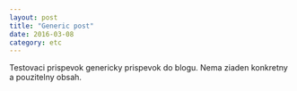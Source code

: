 ```yaml
---
layout: post
title: "Generic post"
date: 2016-03-08
category: etc
---
```


Testovaci prispevok genericky prispevok do blogu. Nema ziaden konkretny a pouzitelny obsah.